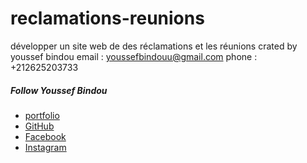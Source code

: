 # reclamations-reunions
développer un site web de des réclamations et les réunions
crated by youssef bindou 
email : youssefbindouu@gmail.com
phone : +212625203733
<div class="col-md-6">
        <h5>Follow Youssef Bindou</h5>
        <ul class="list-unstyled">
           <li><a href="https://v8lh7r21lnelqmsg5ekkja.on.drv.tw/www.youssef.bindou/" target="_blank"><i class="fab fa-chrome"></i> portfolio</a></li>
          <li><a href="https://github.com/BindouYoussef" target="_blank"><i class="fab fa-github"></i> GitHub</a></li>
          <li><a href="https://www.facebook.com/BindouYoussef/" target="_blank"><i class="fab fa-facebook"></i> Facebook</a></li>
          <li><a href="https://www.instagram.com/youssef_bindou_/" target="_blank"><i class="fab fa-instagram"></i> Instagram</a></li>
        </ul>
      </div>
      
